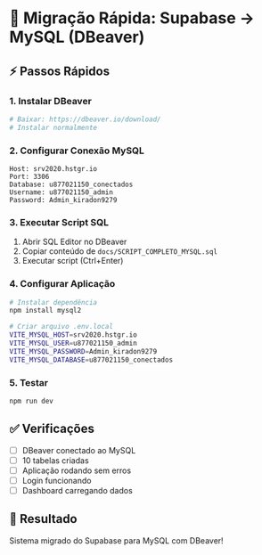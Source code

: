 # 🚀 Migração Rápida: Supabase → MySQL (DBeaver)

## ⚡ **Passos Rápidos**

### **1. Instalar DBeaver**
```bash
# Baixar: https://dbeaver.io/download/
# Instalar normalmente
```

### **2. Configurar Conexão MySQL**
```
Host: srv2020.hstgr.io
Port: 3306
Database: u877021150_conectados
Username: u877021150_admin
Password: Admin_kiradon9279
```

### **3. Executar Script SQL**
1. Abrir SQL Editor no DBeaver
2. Copiar conteúdo de `docs/SCRIPT_COMPLETO_MYSQL.sql`
3. Executar script (Ctrl+Enter)

### **4. Configurar Aplicação**
```bash
# Instalar dependência
npm install mysql2

# Criar arquivo .env.local
VITE_MYSQL_HOST=srv2020.hstgr.io
VITE_MYSQL_USER=u877021150_admin
VITE_MYSQL_PASSWORD=Admin_kiradon9279
VITE_MYSQL_DATABASE=u877021150_conectados
```

### **5. Testar**
```bash
npm run dev
```

## ✅ **Verificações**

- [ ] DBeaver conectado ao MySQL
- [ ] 10 tabelas criadas
- [ ] Aplicação rodando sem erros
- [ ] Login funcionando
- [ ] Dashboard carregando dados

## 🎯 **Resultado**

Sistema migrado do Supabase para MySQL com DBeaver!
